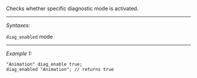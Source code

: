 Checks whether specific diagnostic mode is activated.


---
*Syntaxes:*

`diag_enabled`  mode

---
*Example 1:*

```sqf
"Animation" diag_enable true;
diag_enabled "Animation"; // returns true
```